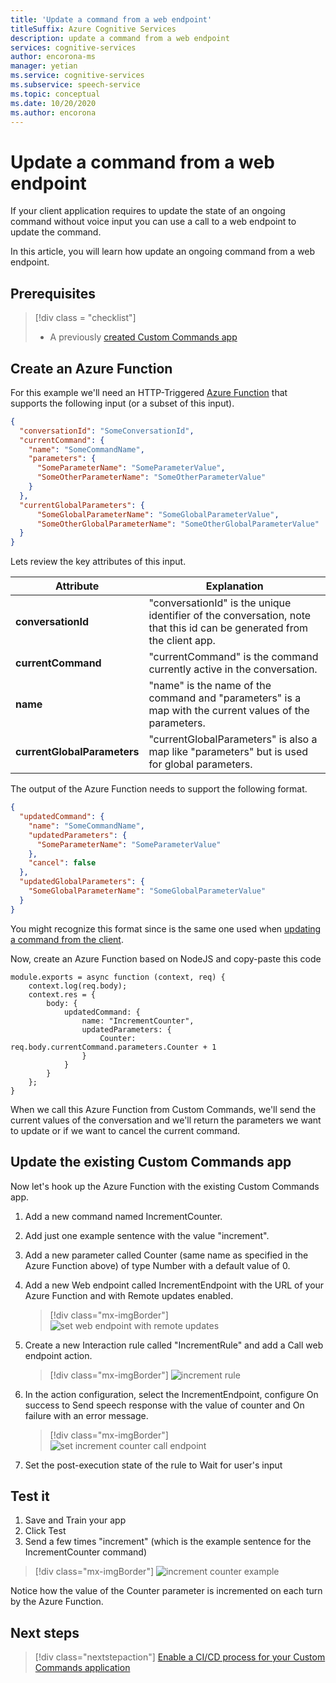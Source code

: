 ```yaml
---
title: 'Update a command from a web endpoint'                             
titleSuffix: Azure Cognitive Services
description: update a command from a web endpoint
services: cognitive-services
author: encorona-ms
manager: yetian
ms.service: cognitive-services
ms.subservice: speech-service
ms.topic: conceptual
ms.date: 10/20/2020
ms.author: encorona
---
```


# Update a command from a web endpoint

If your client application requires to update the state of an ongoing command without voice input you can use a call to a web endpoint to update the command.

In this article, you will learn how update an ongoing command from a web endpoint.

## Prerequisites
> [!div class = "checklist"]
> * A previously [created Custom Commands app](quickstart-custom-commands-application.md)

## Create an Azure Function 

For this example we'll need an HTTP-Triggered [Azure Function](https://docs.microsoft.com/azure/azure-functions/) that supports the following input (or a subset of this input).

```JSON
{
  "conversationId": "SomeConversationId",
  "currentCommand": {
    "name": "SomeCommandName",
    "parameters": {
      "SomeParameterName": "SomeParameterValue",
      "SomeOtherParameterName": "SomeOtherParameterValue"
    }
  },
  "currentGlobalParameters": {
      "SomeGlobalParameterName": "SomeGlobalParameterValue",
      "SomeOtherGlobalParameterName": "SomeOtherGlobalParameterValue"
  }
}
```

Lets review the key attributes of this input.

| Attribute | Explanation |
| ---------------- | --------------------------------------------------------------------------------------------------------------------------- |
| **conversationId** | "conversationId" is the unique identifier of the conversation, note that this id can be generated from the client app. |
| **currentCommand** | "currentCommand" is the command currently active in the conversation. |
| **name** | "name" is the name of the command and "parameters" is a map with the current values of the parameters. |
| **currentGlobalParameters** | "currentGlobalParameters" is also a map like "parameters" but is used for global parameters. |

The output of the Azure Function needs to support the following format.

```JSON
{
  "updatedCommand": {
    "name": "SomeCommandName",
    "updatedParameters": {
      "SomeParameterName": "SomeParameterValue"
    },
    "cancel": false
  },
  "updatedGlobalParameters": {
    "SomeGlobalParameterName": "SomeGlobalParameterValue"
  }
}
```

You might recognize this format since is the same one used when [updating a command from the client](./how-to-custom-commands-update-command-from-client.md). 

Now, create an Azure Function based on NodeJS and copy-paste this code

```nodejs
module.exports = async function (context, req) {
    context.log(req.body);
    context.res = {
        body: {
            updatedCommand: {
                name: "IncrementCounter",
                updatedParameters: {
                    Counter: req.body.currentCommand.parameters.Counter + 1
                }
            }
        }
    };
}
```

When we call this Azure Function from Custom Commands, we'll send the current values of the conversation and we'll return the parameters we want to update or if we want to cancel the current command.

## Update the existing Custom Commands app

Now let's hook up the Azure Function with the existing Custom Commands app.

1. Add a new command named IncrementCounter.
1. Add just one example sentence with the value "increment".
1. Add a new parameter called Counter (same name as specified in the Azure Function above) of type Number with a default value of 0.
1. Add a new Web endpoint called IncrementEndpoint with the URL of your Azure Function and with Remote updates enabled.
    > [!div class="mx-imgBorder"]
    > ![set web endpoint with remote updates](media/custom-commands/set-web-endpoint-with-remote-updates.png)
1. Create a new Interaction rule called "IncrementRule" and add a Call web endpoint action.
    > [!div class="mx-imgBorder"]
    > ![increment rule](media/custom-commands/increment-rule-web-endpoint.png)

1. In the action configuration, select the IncrementEndpoint, configure On success to Send speech response with the value of counter and On failure with an error message.
    > [!div class="mx-imgBorder"]
    > ![set increment counter call endpoint](media/custom-commands/set-increment-counter-call-endpoint.png)
1. Set the post-execution state of the rule to Wait for user's input

## Test it

1. Save and Train your app
1. Click Test
1. Send a few times "increment" (which is the example sentence for the IncrementCounter command)

> [!div class="mx-imgBorder"]
> ![increment counter example](media/custom-commands/increment-counter-example.png)

Notice how the value of the Counter parameter is incremented on each turn by the Azure Function.

## Next steps

> [!div class="nextstepaction"]
> [Enable a CI/CD process for your Custom Commands application](./how-to-custom-commands-deploy-cicd.md)